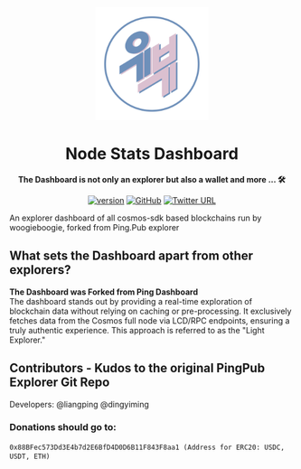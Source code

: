 <div align="center">

<img src="./public/logo.png" alt="alt text" width="200" />

<h1>Node Stats Dashboard</h1>

**The Dashboard is not only an explorer but also a wallet and more ... 🛠**

[![version](https://img.shields.io/github/tag/ping-pub/explorer.svg)](https://github.com/ping-pub/explorer/releases/latest)
[![GitHub](https://img.shields.io/github/license/ping-pub/explorer.svg)](https://github.com/ping-pub/explorer/blob/master/LICENSE)
[![Twitter URL](https://img.shields.io/twitter/url/https/twitter.com/bukotsunikki.svg?style=social&label=Follow%20%40ping_pub)](https://twitter.com/ping_pub)


</div>
An explorer dashboard of all cosmos-sdk based blockchains run by woogieboogie, forked from Ping.Pub explorer

## What sets the Dashboard apart from other explorers?
**The Dashboard was Forked from Ping Dashboard**<br>
The dashboard stands out by providing a real-time exploration of blockchain data without relying on caching or pre-processing. It exclusively fetches data from the Cosmos full node via LCD/RPC endpoints, ensuring a truly authentic experience. This approach is referred to as the "Light Explorer."



## Contributors - Kudos to the original PingPub Explorer Git Repo

Developers: @liangping @dingyiming

### Donations should go to:
```
0x88BFec573Dd3E4b7d2E6BfD4D0D6B11F843F8aa1 (Address for ERC20: USDC, USDT, ETH)
```
